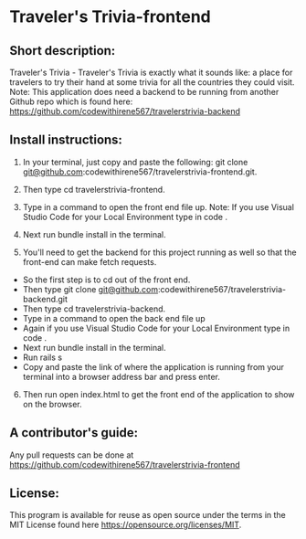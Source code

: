 # Traveler's Trivia-frontend

## Short description:
Traveler's Trivia - Traveler's Trivia is exactly what it sounds like: a place for travelers to try their hand at some trivia for all the countries they could visit.
Note: This application does need a backend to be running from another Github repo which is found here: https://github.com/codewithirene567/travelerstrivia-backend

## Install instructions:
1) In your terminal, just copy and paste the following: git clone git@github.com:codewithirene567/travelerstrivia-frontend.git.
2) Then type cd travelerstrivia-frontend.
3) Type in a command to open the front end file up. Note: If you use Visual Studio Code for your Local Environment type in code .
4) Next run bundle install in the terminal.

5) You'll need to get the backend for this project running as well so that the front-end can make fetch requests.
- So the first step is to cd out of the front end.  
- Then type git clone git@github.com:codewithirene567/travelerstrivia-backend.git
- Then type cd travelerstrivia-backend.
- Type in a command to open the back end file up
- Again if you use Visual Studio Code for your Local Environment type in code .
- Next run bundle install in the terminal.
- Run rails s
- Copy and paste the link of where the application is running from your terminal into a browser address bar and press enter.

6) Then run open index.html to get the front end of the application to show on the browser.

## A contributor's guide:
Any pull requests can be done at https://github.com/codewithirene567/travelerstrivia-frontend

## License:
This program is available for reuse as open source under the terms in the MIT License found here https://opensource.org/licenses/MIT.